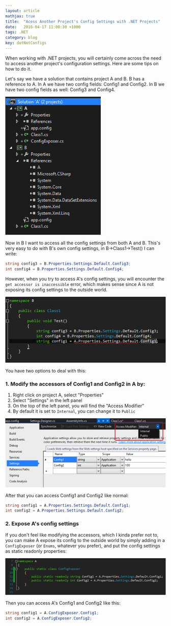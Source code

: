 ```yaml
---
layout: article
mathjax: true
title:  "Acess Another Project's Config Settings with .NET Projects"
date:   2016-04-17 11:00:30 +1000
tags: .NET
category: blog
key: dotNetConfigs
---
```

When working with .NET projects, you will certainly come across the need to access another project's configuration settings. Here are some tips on how to do it.

Let's say we have a solution that contains project A and B. B has a reference to A. In A we have two config fields: Config1 and Config2. In B we have two config fields as well: Config3 and Config4.

<img src="/assets/dotNetConfig/structure.png" alt="Soluction Structure" style="width: 300px;"/>

Now in B I want to access all the config settings from both A and B. This's very easy to do with B's own config settings, in B->Class1->Test() I can write:

```cs
string config3 = B.Properties.Settings.Default.Config3;
int config4 = B.Properties.Settings.Default.Config4;
```

However, when you try to access A's config settings, you will encounter the `get accessor is inaccessible` error, which makes sense since A is not exposing its config settings to the outside world.

![Inaccessible Settings](/assets/dotNetConfig/inaccessible.png)

You have two options to deal with this:

### 1. Modify the accessors of Config1 and Config2 in A by:

1. Right click on project A, select "Properties"
2. Select "Settings" in the left panel
3. On the top of the left panel, you will find the "Access Modifier"
4. By default it is set to `Internal`, you can change it to `Public`

![Modify Accessors](/assets/dotNetConfig/modify-accessor.png)

After that you can access Config1 and Config2 like normal:

```cs
string config1 = A.Properties.Settings.Default.Config1;
int config2 = A.Properties.Settings.Default.Config2;
```

### 2. Expose A's config settings

If you don't feel like modifying the accessors, which I kinda prefer not to, you can make A expose its config to the outside world by simply adding in a `ConfigExposer` (or `Enums`, whatever you prefer), and put the config settings as static readonly properties:

![Config Exposer](/assets/dotNetConfig/config-exposer.png)

Then you can access A's Config1 and Config2 like this:

```cs
string config1 = A.ConfigExposer.Config1;
int config2 = A.ConfigExposer.Config2;
```